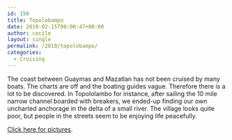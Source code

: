 ```yaml
---
id: 156
title: Topolobampo
date: 2010-02-15T00:00:47+00:00
author: cecile
layout: single
permalink: /2010/topolobampo/
categories:
  - Cruising
---
```

The coast between Guaymas and Mazatlan has not been cruised by many boats. The
charts are off and the boating guides vague. Therefore there is a lot to be
discovered. In Topololambo for instance, after sailing the 10 mile narrow
channel boarded with breakers, we ended-up finding our own uncharted anchorage
in the delta of a small river. The village looks quite poor, but people in the
streets seem to be enjoying life peacefully.

[Click here for pictures](http://plume.flupes.org/gallery/index.php?level=album&id=33).